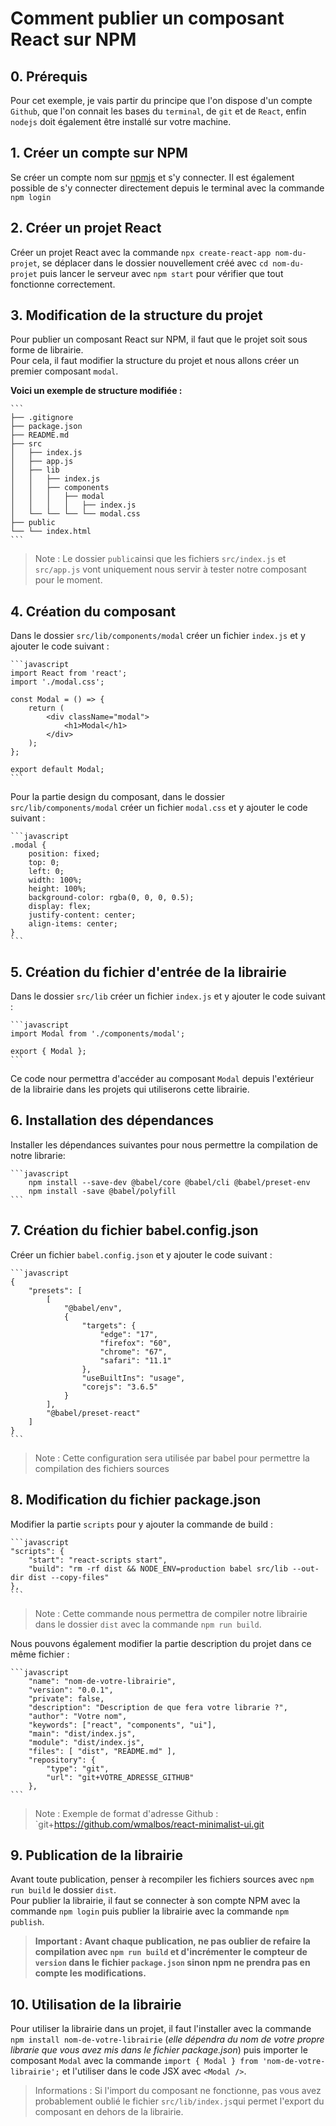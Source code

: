 # Comment publier un composant React sur NPM

## 0. Prérequis

Pour cet exemple, je vais partir du principe que l'on dispose d'un compte `Github`, que l'on connait les bases du `terminal`,
de `git` et de `React`, enfin `nodejs` doit également être installé sur votre machine.

## 1. Créer un compte sur NPM

Se créer un compte nom  sur [npmjs](https://www.npmjs.com/) et s'y connecter. Il est également possible de s'y connecter directement depuis le terminal avec
la commande `npm login`

## 2. Créer un projet React

Créer un projet React avec la commande `npx create-react-app nom-du-projet`, se déplacer dans le dossier nouvellement
créé avec `cd nom-du-projet` puis lancer le serveur avec `npm start` pour vérifier que tout fonctionne correctement.

## 3. Modification de la structure du projet

Pour publier un composant React sur NPM, il faut que le projet soit sous forme de librairie.<br /> Pour cela, il faut modifier
la structure du projet et nous allons créer un premier composant `modal`.

**Voici un exemple de structure modifiée :**

    ```
    ├── .gitignore
    ├── package.json
    ├── README.md
    ├── src
    │   ├── index.js
    │   ├── app.js
    │   ├── lib
    │   │   ├── index.js
    │   │   ├── components
    │   │   │   ├── modal
    │   │   │   │   ├── index.js
    │   └── └── └── └── modal.css
    ├── public 
    └── └── index.html
    ```

> Note : Le dossier `public`ainsi que les fichiers `src/index.js` et `src/app.js` vont uniquement nous servir à tester notre
composant pour le moment.

## 4. Création du composant

Dans le dossier `src/lib/components/modal` créer un fichier `index.js` et y ajouter le code suivant :

    ```javascript
    import React from 'react';
    import './modal.css';

    const Modal = () => {
        return (
            <div className="modal">
                <h1>Modal</h1>
            </div>
        );
    };

    export default Modal;
    ```

Pour la partie design du composant, dans le dossier `src/lib/components/modal` créer un fichier `modal.css` et y ajouter
le code suivant :

    ```javascript
    .modal {
        position: fixed;
        top: 0;
        left: 0;
        width: 100%;
        height: 100%;
        background-color: rgba(0, 0, 0, 0.5);
        display: flex;
        justify-content: center;
        align-items: center;
    }
    ```

## 5. Création du fichier d'entrée de la librairie

Dans le dossier `src/lib` créer un fichier `index.js` et y ajouter le code suivant :

    ```javascript
    import Modal from './components/modal';

    export { Modal };
    ```

Ce code nour permettra d'accéder au composant `Modal` depuis l'extérieur de la librairie dans les projets qui
utiliserons cette librairie.

## 6. Installation des dépendances

Installer les dépendances suivantes pour nous permettre la compilation de notre librarie:

    ```javascript
        npm install --save-dev @babel/core @babel/cli @babel/preset-env
        npm install -save @babel/polyfill
    ```


## 7. Création du fichier babel.config.json

Créer un fichier `babel.config.json` et y ajouter le code suivant :

    ```javascript
    {
        "presets": [
            [
                "@babel/env",
                {
                    "targets": {
                        "edge": "17",
                        "firefox": "60",
                        "chrome": "67",
                        "safari": "11.1"
                    },
                    "useBuiltIns": "usage",
                    "corejs": "3.6.5"
                }
            ],
            "@babel/preset-react"
        ]
    }
    ```

> Note : Cette configuration sera utilisée par babel pour permettre la compilation des fichiers sources


## 8. Modification du fichier package.json

Modifier la partie `scripts` pour y ajouter la commande de build :

    ```javascript
    "scripts": {
        "start": "react-scripts start",
        "build": "rm -rf dist && NODE_ENV=production babel src/lib --out-dir dist --copy-files"
    },
    ```

> Note : Cette commande nous permettra de compiler notre librairie dans le dossier `dist` avec la commande `npm run build`.



Nous pouvons également modifier la partie description du projet dans ce même fichier : 

    ```javascript
        "name": "nom-de-votre-librairie",
        "version": "0.0.1",
        "private": false,
        "description": "Description de que fera votre librarie ?",
        "author": "Votre nom",
        "keywords": ["react", "components", "ui"],
        "main": "dist/index.js",
        "module": "dist/index.js",
        "files": [ "dist", "README.md" ],
        "repository": {
            "type": "git",
            "url": "git+VOTRE_ADRESSE_GITHUB"
        },
    ```

> Note : Exemple de format d'adresse Github : `git+https://github.com/wmalbos/react-minimalist-ui.git
## 9. Publication de la librairie

Avant toute publication, penser à recompiler les fichiers sources avec `npm run build` le dossier `dist`.<br/>
Pour publier la librairie, il faut se connecter à son compte NPM avec la commande `npm login` puis publier la librairie avec la commande `npm publish`.


> **Important : Avant chaque publication, ne pas oublier de refaire la compilation avec `npm run build` et d'incrémenter le compteur de `version` dans le fichier `package.json` sinon npm ne prendra pas en compte les modifications.** 


## 10. Utilisation de la librairie

Pour utiliser la librairie dans un projet, il faut l'installer avec la commande `npm install nom-de-votre-librairie` (*elle dépendra du nom de votre propre librarie que vous avez mis dans le fichier package.json*) puis importer le composant `Modal` avec la commande `import { Modal } from 'nom-de-votre-librairie';` et l'utiliser dans le code JSX avec `<Modal />`. 

> Informations : Si l'import du composant ne fonctionne, pas vous avez probablement oublié le fichier `src/lib/index.js`qui permet l'export du composant en dehors de la librairie.